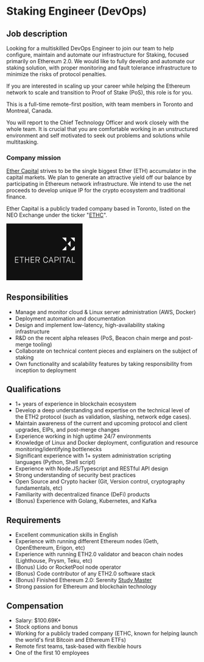 # Staking Engineer (DevOps)

## Job description

Looking for a multiskilled DevOps Engineer to join our team to help configure, maintain and automate our infrastructure for Staking, focused primarily on Ethereum 2.0. We would like to fully develop and automate our staking solution, with proper monitoring and fault tolerance infrastructure to minimize the risks of protocol penalties.

If you are interested in scaling up your career while helping the Ethereum network to scale and transition to Proof of Stake (PoS), this role is for you.

This is a full-time remote-first position, with team members in Toronto and Montreal, Canada.

You will report to the Chief Technology Officer and work closely with the whole team. It is crucial that you are comfortable working in an unstructured environment and self motivated to seek out problems and solutions while multitasking.

### Company mission

[Ether Capital](https://www.ethcap.co/) strives to be the single biggest Ether (ETH) accumulator in the capital markets. We plan to generate an attractive yield off our balance by participating in Ethereum network infrastructure. We intend to use the net proceeds to develop unique IP for the crypto ecosystem and traditional finance.

Ether Capital is a publicly traded company based in Toronto, listed on the NEO Exchange under the ticker "[ETHC](https://www.neo.inc/en/live/security-activity/ETHC)".

<img src="./ethcap.jpeg" alt="drawing" width="200"/>


## Responsibilities

-   Manage and monitor cloud & Linux server administration (AWS, Docker)
-   Deployment automation and documentation
-   Design and implement low-latency, high-availability staking infrastructure
-   R&D on the recent alpha releases (PoS, Beacon chain merge and post-merge tooling)
-   Collaborate on technical content pieces and explainers on the subject of staking
-   Own functionality and scalability features by taking responsibility from inception to deployment



## Qualifications

-   1+ years of experience in blockchain ecosystem 
-   Develop a deep understanding and expertise on the technical level of the ETH2 protocol (such as validation, slashing, network edge cases).
-   Maintain awareness of the current and upcoming protocol and client upgrades, EIPs, and post-merge changes
-   Experience working in high uptime 24/7 environments
-   Knowledge of Linux and Docker deployment, configuration and resource monitoring/identifying bottlenecks
-   Significant experience with 1+ system administration scripting languages (Python, Shell script)
-   Experience with Node.JS/Typescript and RESTful API design
-   Strong understanding of security best practices
-   Open Source and Crypto hacker (Git, Version control, cryptography fundamentals, etc)
-   Familiarity with decentralized finance (DeFi) products 
-   (Bonus) Experience with Golang, Kubernetes, and Kafka


## Requirements

-   Excellent communication skills in English
-   Experience with running different Ethereum nodes (Geth, OpenEthereum, Erigon, etc)
-   Experience with running ETH2.0 validator and beacon chain nodes (Lighthouse, Prysm, Teku, etc)
-   (Bonus) Lido or RocketPool node operator
-   (Bonus) Code contributor of any ETH2.0 software stack
-   (Bonus) Finished Ethereum 2.0: Serenity [Study Master](https://ethereumstudymaster.com/courses/ethereum-2-0-studymaster-program)
-   Strong passion for Ethereum and blockchain technology

## Compensation

-   Salary: $100.69K+ 
-   Stock options and bonus
-   Working for a publicly traded company (ETHC, known for helping launch the world's first Bitcoin and Ethereum ETFs)
-   Remote first teams, task-based with flexible hours
-   One of the first 10 employees

